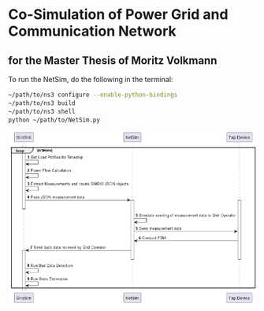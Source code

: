 # Co-Simulation of Power Grid and Communication Network
## for the Master Thesis of Moritz Volkmann

To run the NetSim, do the following in the terminal:
```bash
~/path/to/ns3 configure --enable-python-bindings
~/path/to/ns3 build
~/path/to/ns3 shell
python ~/path/to/NetSim.py
```

![Sequence Diagram](./figures/CoSim.png)
